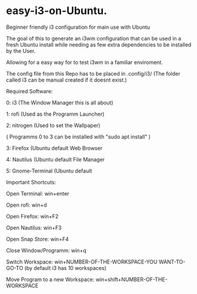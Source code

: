 # easy-i3-on-Ubuntu.
Beginner friendly i3 configuration for main use with Ubuntu

The goal of this to generate an i3wm configuration that can be used in a fresh Ubuntu install while needing 
as few extra dependencies to be installed by the User.

Allowing for a easy way for to test i3wm in a familiar enviroment.


The config file from this Repo has to be placed in .config/i3/   (The folder called i3 can be manual created if it doesnt exist.)

Required Software:

0: i3 (The Window Manager this is all about)

1: rofi (Used as the Programm Launcher)

2: nitrogen (Used to set the Wallpaper)

( Programms 0 to 3 can be installed with "sudo apt install" )

3: Firefox (Ubuntu default Web Browser

4: Nautilus (Ubuntu default File Manager

5: Gnome-Terminal (Ubuntu default

Important Shortcuts:

Open Terminal: win+enter

Open rofi: win+d

Open Firefox: win+F2

Open Nautilus: win+F3

Open Snap Store: win+F4

Close Window/Programm: win+q

Switch Workspace: win+NUMBER-OF-THE-WORKSPACE-YOU WANT-TO-GO-TO (by default i3 has 10 workspaces)

Move Program to a new Workspace: win+shift+NUMBER-OF-THE-WORKSPACE 
